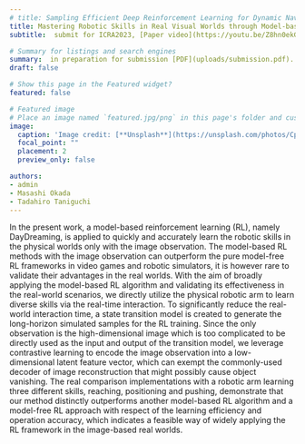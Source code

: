 ```yaml
---
# title: Sampling Efficient Deep Reinforcement Learning for Dynamic Navigation with Raw Laser Scans
title: Mastering Robotic Skills in Real Visual Worlds through Model-based Reinforcement Learning
subtitle:  submit for ICRA2023, [Paper video](https://youtu.be/Z8hn0ekGw3Y).

# Summary for listings and search engines
summary:  in preparation for submission [PDF](uploads/submission.pdf).
draft: false

# Show this page in the Featured widget?
featured: false

# Featured image
# Place an image named `featured.jpg/png` in this page's folder and customize its options here.
image:
  caption: 'Image credit: [**Unsplash**](https://unsplash.com/photos/CpkOjOcXdUY)'
  focal_point: ""
  placement: 2
  preview_only: false

authors:
- admin
- Masashi Okada
- Tadahiro Taniguchi
---
```


In the present work, a model-based reinforcement learning (RL), namely DayDreaming, is applied to quickly and accurately learn the robotic skills in the physical worlds only with the image observation. The model-based RL methods with the image observation can outperform the pure model-free RL frameworks in video games and robotic simulators, it is however rare to validate their advantages in the real worlds. With the aim of broadly applying the model-based RL algorithm and validating its effectiveness in the real-world scenarios, we directly utilize the physical robotic arm to learn diverse skills via the real-time interaction. To significantly reduce the real-world interaction time, a state transition model is created to generate the long-horizon simulated samples for the RL training. Since the only observation is the high-dimensional image which is too complicated to be directly used as the input and output of the transition model, we leverage contrastive learning to encode the image observation into a low-dimensional latent feature vector, which can exempt the commonly-used decoder of image reconstruction that might possibly cause object vanishing. The real comparison implementations with a robotic arm learning three different skills, reaching, positioning and pushing, demonstrate that our method distinctly outperforms another model-based RL algorithm and a model-free RL approach with respect of the learning efficiency and operation accuracy, which indicates a feasible way of widely applying the RL framework in the image-based real worlds.
